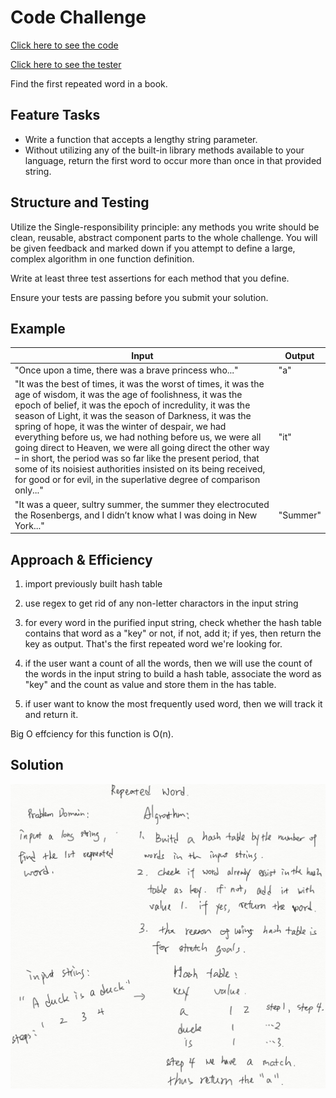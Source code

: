 # Code Challenge

[Click here to see the code](./repeatedWord.js)

[Click here to see the tester](repeatedWord.test.js)

Find the first repeated word in a book.

## Feature Tasks

- Write a function that accepts a lengthy string parameter.
- Without utilizing any of the built-in library methods available to your language, return the first word to occur more than once in that provided string.

## Structure and Testing

Utilize the Single-responsibility principle: any methods you write should be clean, reusable, abstract component parts to the whole challenge. You will be given feedback and marked down if you attempt to define a large, complex algorithm in one function definition.

Write at least three test assertions for each method that you define.

Ensure your tests are passing before you submit your solution.

## Example

|Input|Output|
|---|---|
|"Once upon a time, there was a brave princess who..."|"a"|
|"It was the best of times, it was the worst of times, it was the age of wisdom, it was the age of foolishness, it was the epoch of belief, it was the epoch of incredulity, it was the season of Light, it was the season of Darkness, it was the spring of hope, it was the winter of despair, we had everything before us, we had nothing before us, we were all going direct to Heaven, we were all going direct the other way – in short, the period was so far like the present period, that some of its noisiest authorities insisted on its being received, for good or for evil, in the superlative degree of comparison only..."|"it"|
|"It was a queer, sultry summer, the summer they electrocuted the Rosenbergs, and I didn’t know what I was doing in New York..."|"Summer"|

## Approach & Efficiency

1. import previously built hash table

2. use regex to get rid of any non-letter charactors in the input string

3. for every word in the purified input string, check whether the hash table contains that word as a "key" or not, if not, add it; if yes, then return the key as output. That's the first repeated word we're looking for.

4. if the user want a count of all the words, then we will use the count of the words in the input string to build a hash table, associate the word as "key" and the count as value and store them in the has table.

5. if user want to know the most frequently used word, then we will track it and return it.

Big O effciency for this function is O(n).

## Solution

![img](1.PNG)